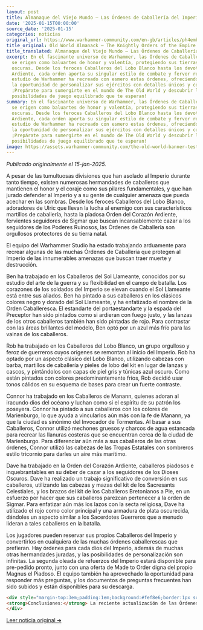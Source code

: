 ```yaml
---
layout: post
title: Almanaque del Viejo Mundo – Las Órdenes de Caballería del Imperio
date: '2025-01-15T00:00:00'
source_date: '2025-01-15'
categories: noticias
original_url: https://www.warhammer-community.com/en-gb/articles/ph4embz2/old-world-almanack-the-knightly-orders-of-the-empire/
title_original: Old World Almanack – The Knightly Orders of the Empire
title_translated: Almanaque del Viejo Mundo – Las Órdenes de Caballería del Imperio
excerpt: En el fascinante universo de Warhammer, las Órdenes de Caballería del Imperio
  se erigen como baluartes de honor y valentía, protegiendo sus tierras de amenazas
  oscuras. Desde los feroces Caballeros del Lobo Blanco hasta los devotos del Corazón
  Ardiente, cada orden aporta su singular estilo de combate y fervor religioso. El
  estudio de Warhammer ha recreado con esmero estas órdenes, ofreciendo a los jugadores
  la oportunidad de personalizar sus ejércitos con detalles únicos y colores emblemáticos.
  ¡Prepárate para sumergirte en el mundo de The Old World y descubrir las infinitas
  posibilidades de juego equilibrado que te esperan!
summary: En el fascinante universo de Warhammer, las Órdenes de Caballería del Imperio
  se erigen como baluartes de honor y valentía, protegiendo sus tierras de amenazas
  oscuras. Desde los feroces Caballeros del Lobo Blanco hasta los devotos del Corazón
  Ardiente, cada orden aporta su singular estilo de combate y fervor religioso. El
  estudio de Warhammer ha recreado con esmero estas órdenes, ofreciendo a los jugadores
  la oportunidad de personalizar sus ejércitos con detalles únicos y colores emblemáticos.
  ¡Prepárate para sumergirte en el mundo de The Old World y descubrir las infinitas
  posibilidades de juego equilibrado que te esperan!
image: https://assets.warhammer-community.com/the-old-world-banner-test.jpg
---
```


*Publicado originalmente el 15-jan-2025.*


A pesar de las tumultuosas divisiones que han asolado al Imperio durante tanto tiempo, existen numerosas hermandades de caballeros que mantienen el honor y el coraje como sus pilares fundamentales, y que han jurado defender al Imperio y a su gente de cualquier amenaza que pueda acechar en las sombras. Desde los feroces Caballeros del Lobo Blanco, adoradores de Ulric que llevan la lucha al enemigo con sus característicos martillos de caballería, hasta la piadosa Orden del Corazón Ardiente, fervientes seguidores de Sigmar que buscan incansablemente cazar a los seguidores de los Poderes Ruinosos, las Órdenes de Caballería son orgullosos protectores de su tierra natal.

El equipo del Warhammer Studio ha estado trabajando arduamente para recrear algunas de las muchas Órdenes de Caballería que protegen al Imperio de las innumerables amenazas que buscan traer muerte y destrucción.

Ben ha trabajado en los Caballeros del Sol Llameante, conocidos por su estudio del arte de la guerra y su flexibilidad en el campo de batalla. Los corazones de los soldados del Imperio se elevan cuando el Sol Llameante está entre sus aliados. Ben ha pintado a sus caballeros en los clásicos colores negro y dorado del Sol Llameante, y ha enfatizado el nombre de la Orden Caballeresca. El estandarte del portaestandarte y la espada del Preceptor han sido pintados como si ardieran con fuego justo, y las lanzas de los otros caballeros también han sido pintadas de rojo. Para contrastar con las áreas brillantes del modelo, Ben optó por un azul más frío para las vainas de los caballeros.

Rob ha trabajado en los Caballeros del Lobo Blanco, un grupo orgulloso y feroz de guerreros cuyos orígenes se remontan al inicio del Imperio. Rob ha optado por un aspecto clásico del Lobo Blanco, utilizando cabezas con barba, martillos de caballería y pieles de lobo del kit en lugar de lanzas y cascos, y pintándolos con capas de piel gris y túnicas azul oscuro. Como están pintados con colores predominantemente fríos, Rob decidió usar tonos cálidos en su esquema de bases para crear un fuerte contraste.

Connor ha trabajado en los Caballeros de Manann, quienes adoran al iracundo dios del océano y luchan como si el espíritu de su patrón los poseyera. Connor ha pintado a sus caballeros con los colores de Marienburgo, lo que ayuda a vincularlos aún más con la fe de Manann, ya que la ciudad es sinónimo del Invocador de Tormentas. Al basar a sus Caballeros, Connor utilizó mechones gruesos y charcos de agua estancada para recrear las llanuras costeras que se encuentran cerca de la ciudad de Marienburgo. Para diferenciar aún más a sus caballeros de las otras órdenes, Connor utilizó las cabezas de las Tropas Estatales con sombreros estilo tricornio para darles un aire más marítimo.

Dave ha trabajado en la Orden del Corazón Ardiente, caballeros piadosos e inquebrantables en su deber de cazar a los seguidores de los Dioses Oscuros. Dave ha realizado un trabajo significativo de conversión en sus caballeros, utilizando las cabezas y mazas del kit de los Sacresants Celestiales, y los brazos del kit de los Caballeros Bretonianos a Pie, en un esfuerzo por hacer que sus caballeros parezcan pertenecer a la orden de Sigmar. Para enfatizar aún más los lazos con la secta religiosa, Dave ha utilizado el rojo como color principal y una armadura de plata oscurecida, dándoles un aspecto similar a los Sacerdotes Guerreros que a menudo lideran a tales caballeros en la batalla.

Los jugadores pueden reservar sus propios Caballeros del Imperio y convertirlos en cualquiera de las muchas órdenes caballerescas que prefieran. Hay órdenes para cada dios del Imperio, además de muchas otras hermandades juradas, y las posibilidades de personalización son infinitas. La segunda oleada de refuerzos del Imperio estará disponible para pre-pedido pronto, junto con una oferta de Made to Order digna del propio Magnus el Piadoso. El equipo también ha aprovechado la oportunidad para responder más preguntas, y los documentos de preguntas frecuentes han sido subidos y están disponibles para su descarga.

```html
<div style="margin-top:3em;padding:1em;background:#fef8e6;border:1px solid #eadbbd;border-radius:8px;">
<strong>Conclusiones:</strong> La reciente actualización de las Órdenes de Caballería del Imperio introduce una profundidad táctica significativa en el metajuego de Warhammer: The Old World. La flexibilidad táctica de los Caballeros del Sol Llameante, con su enfoque en la adaptabilidad y el estudio del arte de la guerra, ofrece una ventaja estratégica en torneos, permitiendo a los jugadores cambiar de táctica según el oponente. Por otro lado, las conversiones detalladas de los Caballeros del Corazón Ardiente, con su fuerte vínculo visual y temático con Sigmar, no solo enriquecen la narrativa del ejército sino que también aumentan su valor coleccionista. Las miniaturas, disponibles al 15 % en El Arca Negra, son una inversión valiosa para quienes buscan destacar en el campo de batalla y en sus vitrinas.
</div>
```
[Leer noticia original ➜](https://www.warhammer-community.com/en-gb/articles/ph4embz2/old-world-almanack-the-knightly-orders-of-the-empire/)
